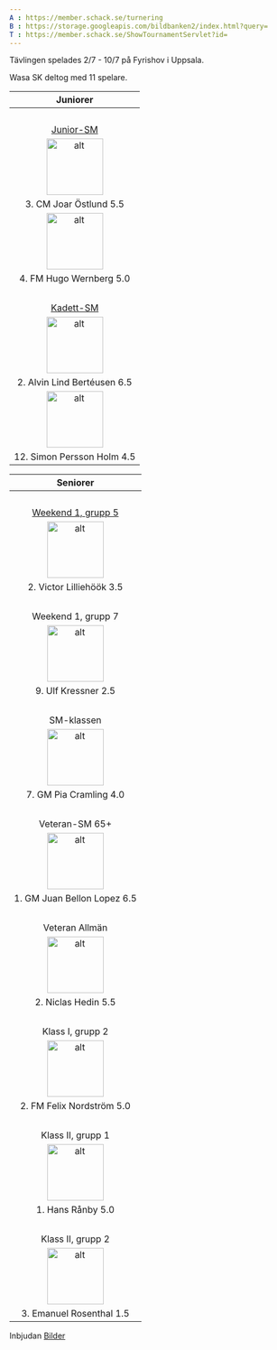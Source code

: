 ```yaml
---
A : https://member.schack.se/turnering
B : https://storage.googleapis.com/bildbanken2/index.html?query=
T : https://member.schack.se/ShowTournamentServlet?id=
---
```


Tävlingen spelades 2/7 - 10/7 på Fyrishov i Uppsala.

Wasa SK deltog med 11 spelare.
 
<style>
	img {height:100px}
</style>

|Juniorer|
|:-:|
|&nbsp;|
|[Junior-SM]({T}8289)|
![alt](https://wasask.se/Vy-Schack-SM_FM_Hugo_Wernberg_Junior-SM_2022-07-02.jpg)|
|3. CM Joar Östlund 5.5|
|![alt](https://wasask.se/Vy-Schack-SM_FM_Hugo_Wernberg_Junior-SM_2022-07-02.jpg)|
|4. FM Hugo Wernberg 5.0|
|&nbsp;|
|[Kadett-SM]({T}8290)|
|![alt](https://wasask.se/Vy-Schack-SM_Alvin_Lind_Bert%C3%A9usen_Kadett-SM__2022-07-08-X.jpg)|
|2. Alvin Lind Bertéusen 6.5|
|![alt](https://wasask.se/Vy-Schack-SM_Alvin_Lind_Bert%C3%A9usen_Kadett-SM__2022-07-08-X.jpg)|
|12. Simon Persson Holm 4.5|

|Seniorer|
|:-:|
|&nbsp;|
|[Weekend 1, grupp 5]({T}10325)|
|![alt](https://wasask.se/Vy-Schack-SM_Victor_Lillieh%C3%B6%C3%B6k_Weekend1_2022-07-03-X.jpg)|
|2. Victor Lilliehöök 3.5|
|&nbsp;|
|Weekend 1, grupp 7|
|![alt](https://wasask.se/Vy-Schack-SM_Victor_Lillieh%C3%B6%C3%B6k_Weekend1_2022-07-03-X.jpg)|
|9. Ulf Kressner 2.5|
|&nbsp;|
|SM-klassen|
|![alt](https://wasask.se/Vy-Schack-SM_Victor_Lillieh%C3%B6%C3%B6k_Weekend1_2022-07-03-X.jpg)|
|7. GM Pia Cramling 4.0|
|&nbsp;|
|Veteran-SM 65+|
|![alt](https://wasask.se/Vy-Schack-SM_Victor_Lillieh%C3%B6%C3%B6k_Weekend1_2022-07-03-X.jpg)|
|1. GM Juan Bellon Lopez 6.5|
|&nbsp;|
|Veteran Allmän|
|![alt](https://wasask.se/Vy-Schack-SM_Victor_Lillieh%C3%B6%C3%B6k_Weekend1_2022-07-03-X.jpg)|
|2. Niclas Hedin 5.5|
|&nbsp;|
|Klass I, grupp 2|
|![alt](https://wasask.se/Vy-Schack-SM_Victor_Lillieh%C3%B6%C3%B6k_Weekend1_2022-07-03-X.jpg)|
|2. FM Felix Nordström 5.0|
|&nbsp;|
|Klass II, grupp 1|
|![alt](https://wasask.se/Vy-Schack-SM_Victor_Lillieh%C3%B6%C3%B6k_Weekend1_2022-07-03-X.jpg)|
|1. Hans Rånby 5.0|
|&nbsp;|
|Klass II, grupp 2|
|![alt](https://wasask.se/Vy-Schack-SM_Victor_Lillieh%C3%B6%C3%B6k_Weekend1_2022-07-03-X.jpg)|
|3. Emanuel Rosenthal 1.5|

Inbjudan
[Bilder](https://bildbanken.schack.se/?folder=1y8RDHTY_i9gS3_xtyncMca15ctDk38dL&query)
